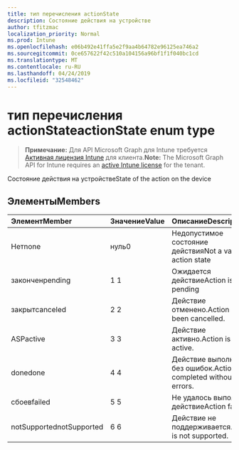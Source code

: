 ```yaml
---
title: тип перечисления actionState
description: Состояние действия на устройстве
author: tfitzmac
localization_priority: Normal
ms.prod: Intune
ms.openlocfilehash: e06b492e41ffa5e2f9aa4b64782e96125ea746a2
ms.sourcegitcommit: 0ce657622f42c510a104156a96bf1f1f040bc1cd
ms.translationtype: MT
ms.contentlocale: ru-RU
ms.lasthandoff: 04/24/2019
ms.locfileid: "32548462"
---
```

# <a name="actionstate-enum-type"></a><span data-ttu-id="3d2e5-103">тип перечисления actionState</span><span class="sxs-lookup"><span data-stu-id="3d2e5-103">actionState enum type</span></span>

> <span data-ttu-id="3d2e5-104">**Примечание:** Для API Microsoft Graph для Intune требуется [Активная лицензия Intune](https://go.microsoft.com/fwlink/?linkid=839381) для клиента.</span><span class="sxs-lookup"><span data-stu-id="3d2e5-104">**Note:** The Microsoft Graph API for Intune requires an [active Intune license](https://go.microsoft.com/fwlink/?linkid=839381) for the tenant.</span></span>

<span data-ttu-id="3d2e5-105">Состояние действия на устройстве</span><span class="sxs-lookup"><span data-stu-id="3d2e5-105">State of the action on the device</span></span>

## <a name="members"></a><span data-ttu-id="3d2e5-106">Элементы</span><span class="sxs-lookup"><span data-stu-id="3d2e5-106">Members</span></span>
|<span data-ttu-id="3d2e5-107">Элемент</span><span class="sxs-lookup"><span data-stu-id="3d2e5-107">Member</span></span>|<span data-ttu-id="3d2e5-108">Значение</span><span class="sxs-lookup"><span data-stu-id="3d2e5-108">Value</span></span>|<span data-ttu-id="3d2e5-109">Описание</span><span class="sxs-lookup"><span data-stu-id="3d2e5-109">Description</span></span>|
|:---|:---|:---|
|<span data-ttu-id="3d2e5-110">Нет</span><span class="sxs-lookup"><span data-stu-id="3d2e5-110">none</span></span>|<span data-ttu-id="3d2e5-111">нуль</span><span class="sxs-lookup"><span data-stu-id="3d2e5-111">0</span></span>|<span data-ttu-id="3d2e5-112">Недопустимое состояние действия</span><span class="sxs-lookup"><span data-stu-id="3d2e5-112">Not a valid action state</span></span>|
|<span data-ttu-id="3d2e5-113">закончен</span><span class="sxs-lookup"><span data-stu-id="3d2e5-113">pending</span></span>|<span data-ttu-id="3d2e5-114">1 </span><span class="sxs-lookup"><span data-stu-id="3d2e5-114">1</span></span>|<span data-ttu-id="3d2e5-115">Ожидается действие</span><span class="sxs-lookup"><span data-stu-id="3d2e5-115">Action is pending</span></span>|
|<span data-ttu-id="3d2e5-116">закрыт</span><span class="sxs-lookup"><span data-stu-id="3d2e5-116">canceled</span></span>|<span data-ttu-id="3d2e5-117">2 </span><span class="sxs-lookup"><span data-stu-id="3d2e5-117">2</span></span>|<span data-ttu-id="3d2e5-118">Действие отменено.</span><span class="sxs-lookup"><span data-stu-id="3d2e5-118">Action has been cancelled.</span></span>|
|<span data-ttu-id="3d2e5-119">ASP</span><span class="sxs-lookup"><span data-stu-id="3d2e5-119">active</span></span>|<span data-ttu-id="3d2e5-120">3 </span><span class="sxs-lookup"><span data-stu-id="3d2e5-120">3</span></span>|<span data-ttu-id="3d2e5-121">Действие активно.</span><span class="sxs-lookup"><span data-stu-id="3d2e5-121">Action is active.</span></span>|
|<span data-ttu-id="3d2e5-122">done</span><span class="sxs-lookup"><span data-stu-id="3d2e5-122">done</span></span>|<span data-ttu-id="3d2e5-123">4 </span><span class="sxs-lookup"><span data-stu-id="3d2e5-123">4</span></span>|<span data-ttu-id="3d2e5-124">Действие выполнено без ошибок.</span><span class="sxs-lookup"><span data-stu-id="3d2e5-124">Action completed without errors.</span></span>|
|<span data-ttu-id="3d2e5-125">сбоев</span><span class="sxs-lookup"><span data-stu-id="3d2e5-125">failed</span></span>|<span data-ttu-id="3d2e5-126">5 </span><span class="sxs-lookup"><span data-stu-id="3d2e5-126">5</span></span>|<span data-ttu-id="3d2e5-127">Не удалось выполнить действие</span><span class="sxs-lookup"><span data-stu-id="3d2e5-127">Action failed</span></span>|
|<span data-ttu-id="3d2e5-128">notSupported</span><span class="sxs-lookup"><span data-stu-id="3d2e5-128">notSupported</span></span>|<span data-ttu-id="3d2e5-129">6 </span><span class="sxs-lookup"><span data-stu-id="3d2e5-129">6</span></span>|<span data-ttu-id="3d2e5-130">Действие не поддерживается.</span><span class="sxs-lookup"><span data-stu-id="3d2e5-130">Action is not supported.</span></span>|



